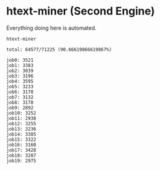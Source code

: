 # htext-miner (Second Engine)

Everything doing here is automated.

```
htext-miner

total: 64577/71225 (90.66619866619867%)

job0: 3521
job1: 3383
job2: 3039
job3: 3196
job4: 3595
job5: 3233
job6: 3170
job7: 3132
job8: 3178
job9: 2892
job10: 3252
job11: 2938
job12: 3255
job13: 3236
job14: 3385
job15: 3322
job16: 3160
job17: 3428
job18: 3287
job19: 2975
```